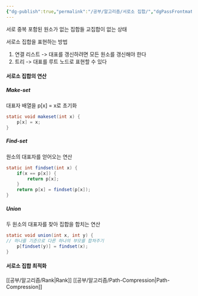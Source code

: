 ```yaml
---
{"dg-publish":true,"permalink":"/공부/알고리즘/서로소 집합/","dgPassFrontmatter":true}
---
```



서로 중복 포함된 원소가 없는 집합들
교집합이 없는 상태

서로소 집합을 표현하는 방법
1. 연결 리스트 -> 대표를 갱신하려면 모든 원소를 갱신해야 한다
2. 트리 -> 대표를 루트 노드로 표현할 수 있다

#### 서로소 집합의 연산
##### Make-set
대표자 배열을 p[x] = x로 초기화
````java
static void makeset(int x) {
    p[x] = x;
}
````

##### Find-set
원소의 대표자를 얻어오는 연산
````java
static int findset(int x) {
	if(x == p[x]) {
		return p[x];
	}
	return p[x] = findset(p[x]);
}
````
##### Union
두 원소의 대표자를 찾아 집합을 합치는 연산
````java
static void union(int x, int y) {
// 하나를 기준으로 다른 하나의 부모를 합쳐주기
	p[findset(y)] = findset(x);
}
````

#### 서로소 집합 최적화

[[공부/알고리즘/Rank\|Rank]]
[[공부/알고리즘/Path-Compression\|Path-Compression]]